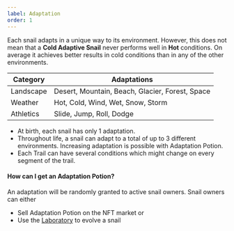 ```yaml
---
label: Adaptation
order: 1
---
```

Each snail adapts in a unique way to its environment. However, this does not mean that a **Cold Adaptive Snail** never performs well in **Hot** conditions. On average it achieves better results in cold conditions than in any of the other environments.

| Category  | Adaptations                                                                    |
|-----------|--------------------------------------------------------------------------------|
| Landscape | Desert, Mountain, Beach, Glacier, Forest, Space |
| Weather   | Hot, Cold, Wind, Wet, Snow, Storm                          |
| Athletics | Slide, Jump, Roll, Dodge                                   |

* At birth, each snail has only 1 adaptation.
* Throughout life, a snail can adapt to a total of up to 3 different environments. Increasing adaptation is possible with Adaptation Potion.
* Each Trail can have several conditions which might change on every segment of the trail.

#### How can I get an Adaptation Potion?
An adaptation will be randomly granted to active snail owners. Snail owners can either
* Sell Adaptation Potion on the NFT market or
* Use the [Laboratory]() to evolve a snail